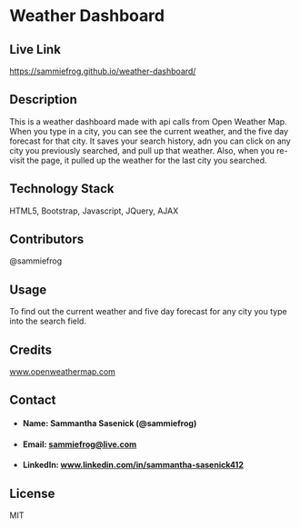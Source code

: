 # Weather Dashboard

## Live Link
https://sammiefrog.github.io/weather-dashboard/

## Description
This is a weather dashboard made with api calls from Open Weather Map. When you type in a city, you can see the current weather, and the five day forecast for that city. It saves your search history, adn you can click on any city you previously searched, and pull up that weather. Also, when you re-visit the page, it pulled up the weather for the last city you searched.

## Technology Stack
HTML5, Bootstrap, Javascript, JQuery, AJAX

## Contributors
@sammiefrog

## Usage
To find out the current weather and five day forecast for any city you type into the search field.

## Credits
www.openweathermap.com

## Contact
* #### Name: Sammantha Sasenick (@sammiefrog)
* #### Email: [sammiefrog@live.com](sammiefrog@live.com)
* #### LinkedIn: www.linkedin.com/in/sammantha-sasenick412

## License
MIT
